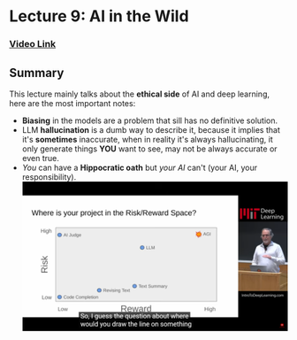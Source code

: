 # Lecture 9: AI in the Wild
### [Video Link](https://www.youtube.com/watch?v=CyCUZAf8xSU&list=PLtBw6njQRU-rwp5__7C0oIVt26ZgjG9NI&index=9&t=5s)

## Summary

This lecture mainly talks about the **ethical side** of AI and deep learning, here are the most important notes:
- **Biasing** in the models are a problem that sill has no definitive solution.
- LLM **hallucination** is a dumb way to describe it, because it implies that it's **sometimes** inaccurate, when in reality it's always hallucinating, it only generate things **YOU** want to see, may not be always accurate or even true.
- *You* can have a **Hippocratic oath** but *your AI* can't (your AI, your responsibility).
![](imgs/PastedImage-34.png)